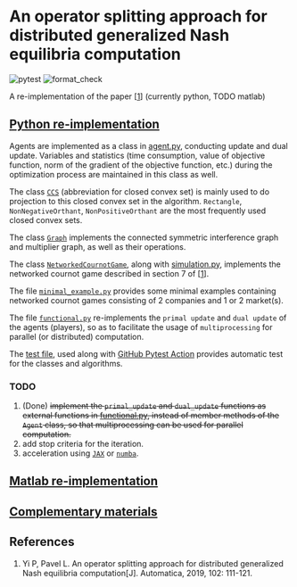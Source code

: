 # An operator splitting approach for distributed generalized Nash equilibria computation

![pytest](https://github.com/wenh06/dgne/actions/workflows/run-pytest.yml/badge.svg)
![format_check](https://github.com/wenh06/dgne/actions/workflows/check-formatting.yml/badge.svg)

A re-implementation of the paper \[[1](#ref1)\] (currently python, TODO matlab)

## [Python re-implementation](/python/)

Agents are implemented as a class in [agent.py](/python/agent.py), conducting update and dual update. Variables and statistics (time consumption, value of objective function, norm of the gradient of the objective function, etc.) during the optimization process are maintained in this class as well.

The class [`CCS`](/python/ccs.py) (abbreviation for closed convex set) is mainly used to do projection to this closed convex set in the algorithm. `Rectangle`, `NonNegativeOrthant`, `NonPositiveOrthant` are the most frequently used closed convex sets.

The class [`Graph`](/python/graph.py) implements the connected symmetric interference graph and multiplier graph, as well as their operations.

The class [`NetworkedCournotGame`](/python/networked_cournot_game.py), along with [simulation.py](/python/simulation.py), implements the networked cournot game described in section 7 of \[[1](#ref1)\].

The file [`minimal_example.py`](/python/minimal_example.py) provides some minimal examples containing networked cournot games consisting of 2 companies and 1 or 2 market(s).

The file [`functional.py`](/python/functional.py) re-implements the `primal update` and `dual update` of the agents (players), so as to facilitate the usage of `multiprocessing` for parallel (or distributed) computation.

The [test file](/python/docker_test.py), used along with [GitHub Pytest Action](https://github.com/wenh06/dgne/actions/workflows/run-pytest.yml) provides automatic test for the classes and algorithms.

### TODO
1. (Done) ~~implement the `primal_update` and `dual_update` functions as external functions in [functional.py](/python/functional.py), instead of member methods of the `Agent` class, so that multiprocessing can be used for parallel computation.~~
2. add stop criteria for the iteration.
3. acceleration using [`JAX`](https://jax.readthedocs.io/en/latest/jax-101/01-jax-basics.html) or [`numba`](https://numba.pydata.org/).

## [Matlab re-implementation](/matlab/)

## [Complementary materials](/tex/)

## References

1. <a name="ref1"></a> Yi P, Pavel L. An operator splitting approach for distributed generalized Nash equilibria computation[J]. Automatica, 2019, 102: 111-121.
